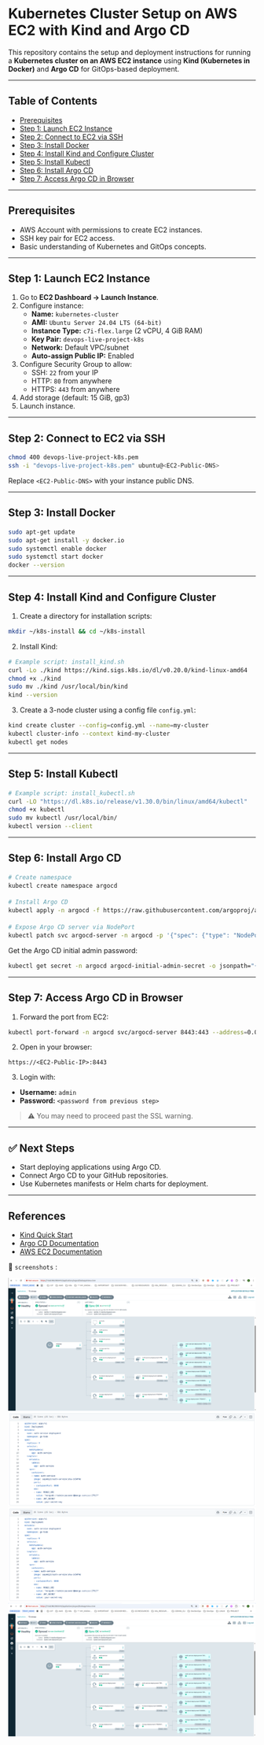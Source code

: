 
# Kubernetes Cluster Setup on AWS EC2 with Kind and Argo CD

This repository contains the setup and deployment instructions for running a **Kubernetes cluster on an AWS EC2 instance** using **Kind (Kubernetes in Docker)** and **Argo CD** for GitOps-based deployment.

---

## Table of Contents

- [Prerequisites](#prerequisites)
- [Step 1: Launch EC2 Instance](#step-1-launch-ec2-instance)
- [Step 2: Connect to EC2 via SSH](#step-2-connect-to-ec2-via-ssh)
- [Step 3: Install Docker](#step-3-install-docker)
- [Step 4: Install Kind and Configure Cluster](#step-4-install-kind-and-configure-cluster)
- [Step 5: Install Kubectl](#step-5-install-kubectl)
- [Step 6: Install Argo CD](#step-6-install-argo-cd)
- [Step 7: Access Argo CD in Browser](#step-7-access-argo-cd-in-browser)

---

## Prerequisites

- AWS Account with permissions to create EC2 instances.
- SSH key pair for EC2 access.
- Basic understanding of Kubernetes and GitOps concepts.

---

## Step 1: Launch EC2 Instance

1. Go to **EC2 Dashboard → Launch Instance**.
2. Configure instance:
   - **Name:** `kubernetes-cluster`
   - **AMI:** `Ubuntu Server 24.04 LTS (64-bit)`
   - **Instance Type:** `c7i-flex.large` (2 vCPU, 4 GiB RAM)
   - **Key Pair:** `devops-live-project-k8s`
   - **Network:** Default VPC/subnet
   - **Auto-assign Public IP:** Enabled
3. Configure Security Group to allow:
   - SSH: `22` from your IP
   - HTTP: `80` from anywhere
   - HTTPS: `443` from anywhere
4. Add storage (default: 15 GiB, gp3)
5. Launch instance.

---

## Step 2: Connect to EC2 via SSH

```bash
chmod 400 devops-live-project-k8s.pem
ssh -i "devops-live-project-k8s.pem" ubuntu@<EC2-Public-DNS>
````

Replace `<EC2-Public-DNS>` with your instance public DNS.

---

## Step 3: Install Docker

```bash
sudo apt-get update
sudo apt-get install -y docker.io
sudo systemctl enable docker
sudo systemctl start docker
docker --version
```

---

## Step 4: Install Kind and Configure Cluster

1. Create a directory for installation scripts:

```bash
mkdir ~/k8s-install && cd ~/k8s-install
```

2. Install Kind:

```bash
# Example script: install_kind.sh
curl -Lo ./kind https://kind.sigs.k8s.io/dl/v0.20.0/kind-linux-amd64
chmod +x ./kind
sudo mv ./kind /usr/local/bin/kind
kind --version
```

3. Create a 3-node cluster using a config file `config.yml`:

```bash
kind create cluster --config=config.yml --name=my-cluster
kubectl cluster-info --context kind-my-cluster
kubectl get nodes
```

---

## Step 5: Install Kubectl

```bash
# Example script: install_kubectl.sh
curl -LO "https://dl.k8s.io/release/v1.30.0/bin/linux/amd64/kubectl"
chmod +x kubectl
sudo mv kubectl /usr/local/bin/
kubectl version --client
```

---

## Step 6: Install Argo CD

```bash
# Create namespace
kubectl create namespace argocd

# Install Argo CD
kubectl apply -n argocd -f https://raw.githubusercontent.com/argoproj/argo-cd/stable/manifests/install.yaml

# Expose Argo CD server via NodePort
kubectl patch svc argocd-server -n argocd -p '{"spec": {"type": "NodePort"}}'
```

Get the Argo CD initial admin password:

```bash
kubectl get secret -n argocd argocd-initial-admin-secret -o jsonpath="{.data.password}" | base64 -d && echo
```

---

## Step 7: Access Argo CD in Browser

1. Forward the port from EC2:

```bash
kubectl port-forward -n argocd svc/argocd-server 8443:443 --address=0.0.0.0
```

2. Open in your browser:

```
https://<EC2-Public-IP>:8443
```

3. Login with:

* **Username:** `admin`
* **Password:** `<password from previous step>`

> ⚠️ You may need to proceed past the SSL warning.

---

## ✅ Next Steps

* Start deploying applications using Argo CD.
* Connect Argo CD to your GitHub repositories.
* Use Kubernetes manifests or Helm charts for deployment.

---

## References

* [Kind Quick Start](https://kind.sigs.k8s.io/docs/user/quick-start/)
* [Argo CD Documentation](https://argo-cd.readthedocs.io/en/stable/)
* [AWS EC2 Documentation](https://docs.aws.amazon.com/ec2/index.html)

🎯 `screenshots` :

![alt text](<Screenshot from 2025-10-05 17-07-14.png>) 
![alt text](<Screenshot from 2025-10-05 17-07-36.png>) 
![alt text](<Screenshot from 2025-10-05 17-08-07.png>) 
![alt text](<Screenshot from 2025-10-05 17-08-34.png>)